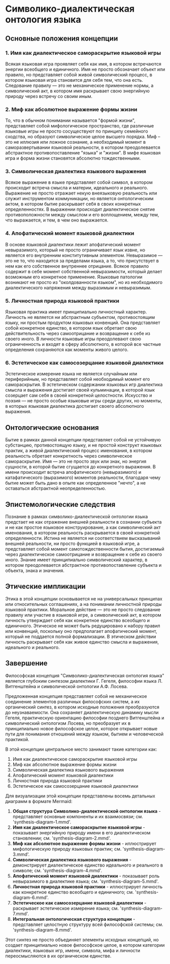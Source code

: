 # Символико-диалектическая онтология языка

## Основные положения концепции

### 1. Имя как диалектическое самораскрытие языковой игры

Всякая языковая игра проявляет себя как имя, в котором встречаются энергии всеобщего и единичного. Имя не просто обозначает объект или правило, но представляет собой живой символический процесс, в котором языковая игра становится для себя тем, что она есть. Следование правилу — это не механическое применение нормы, а символический акт, в котором имя раскрывает свою энергийную природу через встречу со своим иным.

### 2. Миф как абсолютное выражение формы жизни

То, что в обычном понимании называется "формой жизни", представляет собой мифологическое пространство, где различные языковые игры не просто сосуществуют по принципу семейного сходства, но образуют символическое целое высшего порядка. Миф – это не иллюзия или ложное сознание, а необходимый момент в саморазвертывании языковой реальности, в котором преодолевается абстрактное противопоставление "языка" и "жизни". В мифе языковая игра и форма жизни становятся абсолютно тождественными.

### 3. Символическая диалектика языкового выражения

Всякое выражение в языке представляет собой символ, в котором происходит встреча смысла и материи, идеального и реального. Выражение не просто отражает некую внеязыковую реальность или служит инструментом коммуникации, но является онтологическим актом, в котором бытие раскрывает себя в своих конкретных определенностях. В выражении происходит диалектическое снятие противоположности между смыслом и его воплощением, между тем, что выражается, и тем, в чем оно выражается.

### 4. Апофатический момент языковой диалектики

В основе языковой диалектики лежит апофатический момент невыразимого, который не просто ограничивает язык извне, но является его внутренним конститутивным элементом. Невыразимое — это не то, что находится за пределами языка, а то, что присутствует в нем как его собственное внутреннее отрицание. Всякое правило содержит в себе момент собственной невыразимости, который делает возможным его конкретное применение. Языковые патологии возникают не просто из "околдованности языком", но из необходимого диалектического напряжения между выразимым и невыразимым.

### 5. Личностная природа языковой практики

Языковая практика имеет принципиально личностный характер. Личность не является ни абстрактным субъектом, противостоящим языку, ни простым продуктом языковых конвенций. Она представляет собой конкретное единство, в котором язык обретает свою действительность через самоотрицание и возвращение к себе из своего иного. В личности языковые игры преодолевают свою ограниченность и входят в сферу абсолютного, в которой все частные определения сохраняются как моменты живого целого.

### 6. Эстетическое как самосозерцание языковой диалектики

Эстетическое измерение языка не является случайным или периферийным, но представляет собой необходимый момент его самораскрытия. В эстетическом содержании языковых игр диалектика смысла и выражения достигает своей кульминации, в которой язык созерцает сам себя в своей конкретной целостности. Искусство и поэзия — не просто особые языковые игры среди других, но моменты, в которых языковая диалектика достигает своего абсолютного выражения.

## Онтологические основания

Бытие в рамках данной концепции представляет собой не устойчивую субстанцию, противостоящую языку, и не простой конструкт языковых практик, а живой диалектический процесс именования, в котором реальность обретает конкретность через символическое самораскрытие. Имя — это не просто звук или знак, но энергия сущности, в которой бытие сгущается до конкретного выражения. В имени происходит встреча апофатического (невыразимого) и катафатического (выразимого) моментов реальности, благодаря чему бытие может быть дано в опыте как определенное "нечто", а не оставаться абстрактной неопределенностью.

## Эпистемологические следствия

Познание в рамках символико-диалектической онтологии языка предстает не как отражение внешней реальности в сознании субъекта и не как простое языковое конструирование, а как символический акт именования, в котором реальность раскрывается в своей конкретной определенности. Истина не является ни соответствием высказываний внешней реальности, ни просто функцией в языковой игре, а представляет собой момент самотождественности бытия, достигаемый через диалектическое самоотрицание и возвращение к себе из своего иного. Знание имеет принципиально символический характер, в котором преодолевается абстрактное противопоставление субъекта и объекта, знака и значения.

## Этические импликации

Этика в этой концепции основывается не на универсальных принципах или относительных соглашениях, а на понимании личностной природы языковой практики. Моральное действие — это не просто следование правилу или участие в языковой игре, а символический акт, в котором личность утверждает себя как конкретное единство всеобщего и единичного. Этическое не может быть редуцировано к набору правил или конвенций, поскольку оно предполагает апофатический момент, который не поддается полной формализации. В этическом действии личность раскрывает себя как живое единство смысла и выражения, идеального и реального.

## Завершение

Философская концепция "Символико-диалектическая онтология языка" является глубоким синтезом диалектики Г. Гегеля, философии языка Л. Витгенштейна и символической онтологии А.Ф. Лосева.

Предложенная концепция представляет собой не механическое соединение элементов различных философских систем, а их органический синтез, в котором исходные положения преобразуются до неузнаваемости. Она сохраняет диалектическую динамику мысли Гегеля, практическую ориентацию философии позднего Витгенштейна и символический онтологизм Лосева, но преобразует их в принципиально новое философское целое, которое открывает новые пути для понимания отношений между языком, бытием и человеческой практикой.

В этой концепции центральное место занимают такие категории как:
1. Имя как диалектическое самораскрытие языковой игры
2. Миф как абсолютное выражение формы жизни
3. Символическая диалектика языкового выражения
4. Апофатический момент языковой диалектики
5. Личностная природа языковой практики
6. Эстетическое как самосозерцание языковой диалектики

Для визуализации этой концепции представлены восемь детальных диаграмм в формате Mermaid:

1. **Общая структура Символико-диалектической онтологии языка** - представляет основные компоненты и их взаимосвязи; см. 'synthesis-diagram-1.mmd'.
2. **Имя как диалектическое самораскрытие языковой игры** - показывает энергийную природу имени в его диалектическом становлении; см. 'synthesis-diagram-2.mmd'.
3. **Миф как абсолютное выражение формы жизни** - иллюстрирует мифологическую природу языковых практик; см. 'synthesis-diagram-3.mmd'.
4. **Символическая диалектика языкового выражения** - демонстрирует диалектическое единство идеального и реального в символе; см. 'synthesis-diagram-4.mmd'.
5. **Апофатический момент языковой диалектики** - показывает роль невыразимого в диалектике языка; см. 'synthesis-diagram-5.mmd'.
6. **Личностная природа языковой практики** - иллюстрирует личность как конкретное единство всеобщего и единичного; см. 'synthesis-diagram-6.mmd'.
7. **Эстетическое как самосозерцание языковой диалектики** - раскрывает эстетическое измерение языка; см. 'synthesis-diagram-7.mmd'.
8. **Интегральная онтологическая структура концепции** - представляет целостную структуру всей философской системы; см. 'synthesis-diagram-8.mmd'.

Этот синтез не просто объединяет элементы исходных концепций, но создает принципиально новое философское целое, в котором категории диалектики, языковых игр, имени, символа, мифа и личности переосмысляются в их органическом единстве.